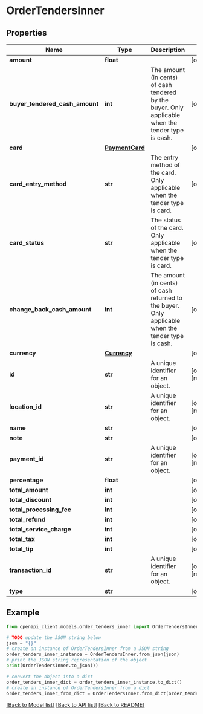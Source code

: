 # OrderTendersInner


## Properties

Name | Type | Description | Notes
------------ | ------------- | ------------- | -------------
**amount** | **float** |  | [optional] 
**buyer_tendered_cash_amount** | **int** | The amount (in cents) of cash tendered by the buyer. Only applicable when the tender type is cash. | [optional] 
**card** | [**PaymentCard**](PaymentCard.md) |  | [optional] 
**card_entry_method** | **str** | The entry method of the card. Only applicable when the tender type is card. | [optional] 
**card_status** | **str** | The status of the card. Only applicable when the tender type is card. | [optional] 
**change_back_cash_amount** | **int** | The amount (in cents) of cash returned to the buyer. Only applicable when the tender type is cash. | [optional] 
**currency** | [**Currency**](Currency.md) |  | [optional] 
**id** | **str** | A unique identifier for an object. | [optional] [readonly] 
**location_id** | **str** | A unique identifier for an object. | [optional] [readonly] 
**name** | **str** |  | [optional] 
**note** | **str** |  | [optional] 
**payment_id** | **str** | A unique identifier for an object. | [optional] [readonly] 
**percentage** | **float** |  | [optional] 
**total_amount** | **int** |  | [optional] 
**total_discount** | **int** |  | [optional] 
**total_processing_fee** | **int** |  | [optional] 
**total_refund** | **int** |  | [optional] 
**total_service_charge** | **int** |  | [optional] 
**total_tax** | **int** |  | [optional] 
**total_tip** | **int** |  | [optional] 
**transaction_id** | **str** | A unique identifier for an object. | [optional] [readonly] 
**type** | **str** |  | [optional] 

## Example

```python
from openapi_client.models.order_tenders_inner import OrderTendersInner

# TODO update the JSON string below
json = "{}"
# create an instance of OrderTendersInner from a JSON string
order_tenders_inner_instance = OrderTendersInner.from_json(json)
# print the JSON string representation of the object
print(OrderTendersInner.to_json())

# convert the object into a dict
order_tenders_inner_dict = order_tenders_inner_instance.to_dict()
# create an instance of OrderTendersInner from a dict
order_tenders_inner_from_dict = OrderTendersInner.from_dict(order_tenders_inner_dict)
```
[[Back to Model list]](../README.md#documentation-for-models) [[Back to API list]](../README.md#documentation-for-api-endpoints) [[Back to README]](../README.md)


